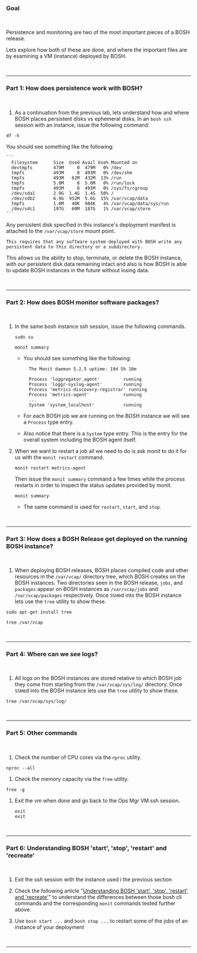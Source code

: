 
### Goal

<br/>

Persistence and monitoring are two of the most important pieces of a BOSH release. 

Lets explore how both of these are done, and where the important files are by examining a VM (instance) deployed by BOSH.

<br/>

---

### Part 1: How does persistence work with BOSH?

<br/>

1. As a continuation from the previous lab, lets understand how and where BOSH places persistent disks vs ephemeral disks. In an `bosh ssh` session with an instance, issue the following command:

  ```execute
  df -h
  ```

  You should see something like the following:
    
    ```
      Filesystem      Size  Used Avail Use% Mounted on
      devtmpfs        479M     0  479M   0% /dev
      tmpfs           493M     0  493M   0% /dev/shm
      tmpfs           493M   62M  432M  13% /run
      tmpfs           5.0M     0  5.0M   0% /run/lock
      tmpfs           493M     0  493M   0% /sys/fs/cgroup
      /dev/sda1       2.9G  1.4G  1.4G  50% /
      /dev/sdb2       6.9G  952M  5.6G  15% /var/vcap/data
      tmpfs           1.0M   40K  984K   4% /var/vcap/data/sys/run
      /dev/sdc1       197G   60M  187G   1% /var/vcap/store
    ```

  Any persistent disk specified in this instance's deployment manifest is attached to the `/var/vcap/store` mount point.   

    This requires that any software system deployed with BOSH write any persistent data to this directory or a subdirectory.
  
  This allows us the ability to stop, terminate, or delete the BOSH instance, with our persistent disk data remaining intact and also is how BOSH is able to update BOSH instances in the future without losing data.

<br/>

---

### Part 2: How does BOSH monitor software packages?

<br/>

1. In the same bosh instance ssh session, issue the following commands.

    ```execute
    sudo su
    ```

    ```execute
    monit summary
    ```

    - You should see something like the following:
      ```  
        The Monit daemon 5.2.5 uptime: 19d 5h 10m

        Process 'loggregator_agent'         running
        Process 'loggr-syslog-agent'        running
        Process 'metrics-discovery-registrar' running
        Process 'metrics-agent'             running
        ...
        System 'system_localhost'           running
      ```

    - For each BOSH job we are running on the BOSH instance we will see a `Process` type entry. 

    - Also notice that there is a `System` type entry. This is the entry for the overall system including the BOSH agent itself.

1. When we want to restart a job all we need to do is ask monit to do it for us with the `monit restart` command.

    ```execute 
    monit restart metrics-agent
    ```

    Then issue the `monit summary` command a few times while the process restarts in order to inspect the status updates provided by monit.  

    ```execute
    monit summary
    ```

    - The same command is used for `restart`, `start`, and `stop`.

<br/>

---

### Part 3: How does a BOSH Release get deployed on the running BOSH instance?

<br/>

1. When deploying BOSH releases, BOSH places compiled code and other resources in the `/var/vcap/` directory tree, which BOSH creates on the BOSH instances. Two directories seen in the BOSH release, `jobs`, and `packages` appear on BOSH instances as `/var/vcap/jobs` and `/var/vcap/packages` respectively. Once `SSH`ed into the BOSH instance lets use the `tree` utility to show these.

```execute
sudo apt-get install tree
```

```execute
tree /var/vcap
```
<br/>

---

### Part 4: Where can we see logs?

<br/>

1. All logs on the BOSH instances are stored relative to which BOSH job they come from starting from the `/var/vcap/sys/log/` directory. Once `SSH`ed into the BOSH instance lets use the `tree` utility to show these.

  ```execute
  tree /var/vcap/sys/log/
  ```
<br/>

---

### Part 5: Other commands

<br/>

1. Check the number of CPU cores via the `nproc` utility.

  ```execute
  nproc --all
  ```

1. Check the memory capacity via the `free` utility.

  ```execute
  free -g
  ```

1. Exit the vm when done and go back to the Ops Mgr VM ssh session.

   ```execute
   exit
   exit
   ```

<br/>

---

### Part 6: Understanding BOSH 'start', 'stop', 'restart' and 'recreate'

<br/>

1. Exit the ssh session with the instance used i the previous section

1. Check the following article "[Understanding BOSH 'start', 'stop', 'restart' and 'recreate'](https://community.pivotal.io/s/article/understanding-bosh-start-stop-restart-and-recreate)" to understand the differences between those bosh cli commands and the corresponding `monit` commands tested further above.

1. Use `bosh start ...` and `bosh stop ...` to restart some of the jobs of an instance of your deployment

<br/>

---